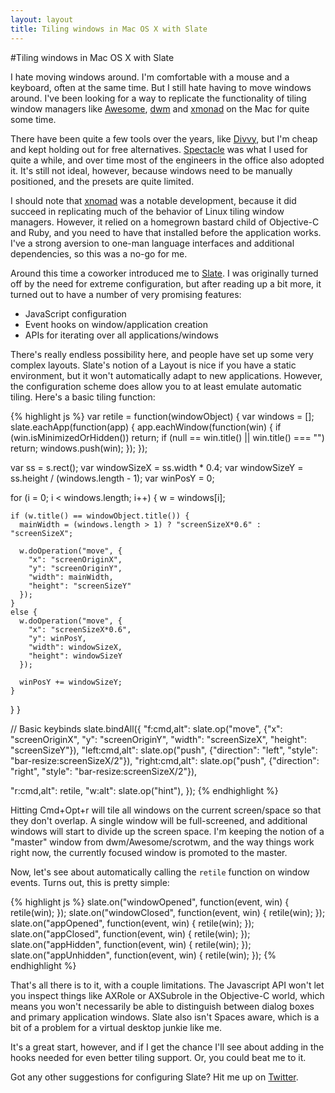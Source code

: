```yaml
---
layout: layout
title: Tiling windows in Mac OS X with Slate
---
```


#Tiling windows in Mac OS X with Slate

I hate moving windows around.  I'm comfortable with a mouse and a keyboard,
often at the same time.  But I still hate having to move windows around.  I've
been looking for a way to replicate the functionality of tiling window managers
like [Awesome](http://awesome.naquadah.org), [dwm](http://dwm.suckless.org) and
[xmonad](http://xmonad.org) on the Mac for quite some time.

There have been quite a few tools over the years, like
[Divvy](http://mizage.com/divvy), but I'm cheap and kept holding out for free
alternatives.  [Spectacle](http://spectacleapp.com) was what I used for quite a
while, and over time most of the engineers in the office also adopted it.  It's
still not ideal, however, because windows need to be manually positioned, and
the presets are quite limited.

I should note that [xnomad](http://github.com/fjolnir/xnomad) was a notable
development, because it did succeed in replicating much of the behavior of Linux
tiling window managers.  However, it relied on a homegrown bastard child of
Objective-C and Ruby, and you need to have that installed before the application
works. I've a strong aversion to one-man language interfaces and additional
dependencies, so this was a no-go for me.

Around this time a coworker introduced me to
[Slate](http://github.com/jigish/slate).  I was originally turned off by the
need for extreme configuration, but after reading up a bit more, it turned out
to have a number of very promising features:

* JavaScript configuration
* Event hooks on window/application creation
* APIs for iterating over all applications/windows

There's really endless possibility here, and people have set up some very
complex layouts.  Slate's notion of a Layout is nice if you have a static
environment, but it won't automatically adapt to new applications.  However, the
configuration scheme does allow you to at least emulate automatic tiling.
Here's a basic tiling function:

{% highlight js %}
var retile = function(windowObject) {
  var windows = [];
  slate.eachApp(function(app) {
    app.eachWindow(function(win) {
      if (win.isMinimizedOrHidden()) return;
      if (null == win.title() || win.title() === "") return;
      windows.push(win);
    });
  });

  var ss          = s.rect();
  var windowSizeX = ss.width * 0.4;
  var windowSizeY = ss.height / (windows.length - 1);
  var winPosY     = 0;

  for (i = 0; i < windows.length; i++) {
    w = windows[i];

    if (w.title() == windowObject.title()) {
      mainWidth = (windows.length > 1) ? "screenSizeX*0.6" : "screenSizeX";

      w.doOperation("move", {
        "x": "screenOriginX",
        "y": "screenOriginY",
        "width": mainWidth,
        "height": "screenSizeY"
      });
    }
    else {
      w.doOperation("move", {
        "x": "screenSizeX*0.6",
        "y": winPosY,
        "width": windowSizeX,
        "height": windowSizeY
      });

      winPosY += windowSizeY;
    }
  }
}

// Basic keybinds
slate.bindAll({
  "f:cmd,alt": slate.op("move", {"x": "screenOriginX", "y": "screenOriginY",
    "width": "screenSizeX", "height": "screenSizeY"}),
  "left:cmd,alt": slate.op("push", {"direction": "left", "style":
    "bar-resize:screenSizeX/2"}),
  "right:cmd,alt": slate.op("push", {"direction": "right", "style":
    "bar-resize:screenSizeX/2"}),

  "r:cmd,alt": retile,
  "w:alt": slate.op("hint"),
});
{% endhighlight %}

Hitting Cmd+Opt+r will tile all windows on the current screen/space so that they
don't overlap.  A single window will be full-screened, and additional windows
will start to divide up the screen space.  I'm keeping the notion of a "master"
window from dwm/Awesome/scrotwm, and the way things work right now, the
currently focused window is promoted to the master.

Now, let's see about automatically calling the <code>retile</code> function on
window events.  Turns out, this is pretty simple:

{% highlight js %}
slate.on("windowOpened", function(event, win) { retile(win); });
slate.on("windowClosed", function(event, win) { retile(win); });
slate.on("appOpened", function(event, win) { retile(win); });
slate.on("appClosed", function(event, win) { retile(win); });
slate.on("appHidden", function(event, win) { retile(win); });
slate.on("appUnhidden", function(event, win) { retile(win); });
{% endhighlight %}

That's all there is to it, with a couple limitations. The Javascript API won't
let you inspect things like AXRole or AXSubrole in the Objective-C world, which
means you won't necessarily be able to distinguish between dialog boxes and
primary application windows.  Slate also isn't Spaces aware, which is a bit of a
problem for a virtual desktop junkie like me.

It's a great start, however, and if I get the chance I'll see about adding in
the hooks needed for even better tiling support.  Or, you could beat me to it.

Got any other suggestions for configuring Slate?  Hit me up on
[Twitter](http://twitter.com/nompute).
